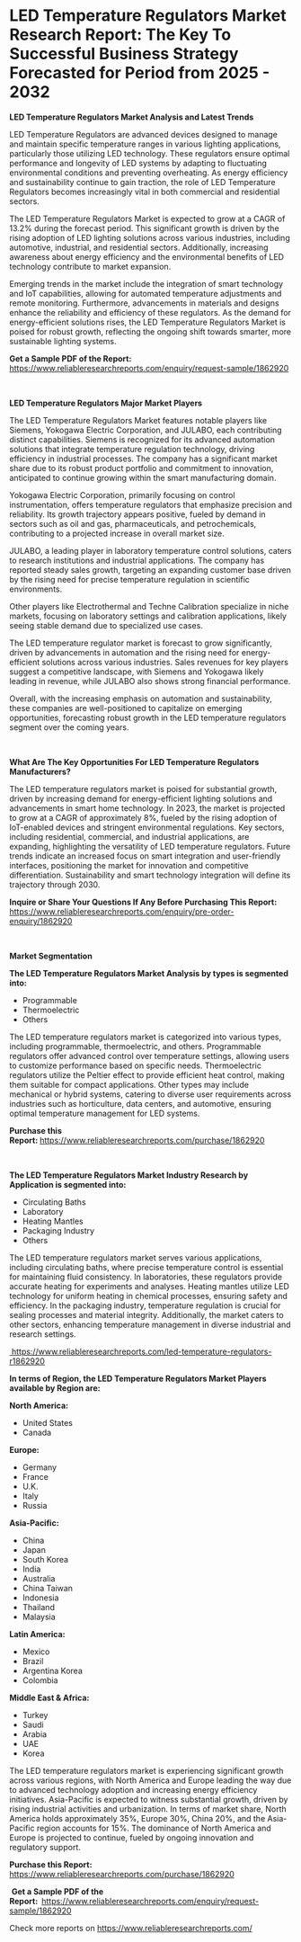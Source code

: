 <p><h1>LED Temperature Regulators Market Research Report: The Key To Successful Business Strategy Forecasted for Period from 2025 - 2032</h1></p><p><strong>LED Temperature Regulators Market Analysis and Latest Trends</strong></p>
<p><p>LED Temperature Regulators are advanced devices designed to manage and maintain specific temperature ranges in various lighting applications, particularly those utilizing LED technology. These regulators ensure optimal performance and longevity of LED systems by adapting to fluctuating environmental conditions and preventing overheating. As energy efficiency and sustainability continue to gain traction, the role of LED Temperature Regulators becomes increasingly vital in both commercial and residential sectors.</p><p>The LED Temperature Regulators Market is expected to grow at a CAGR of 13.2% during the forecast period. This significant growth is driven by the rising adoption of LED lighting solutions across various industries, including automotive, industrial, and residential sectors. Additionally, increasing awareness about energy efficiency and the environmental benefits of LED technology contribute to market expansion. </p><p>Emerging trends in the market include the integration of smart technology and IoT capabilities, allowing for automated temperature adjustments and remote monitoring. Furthermore, advancements in materials and designs enhance the reliability and efficiency of these regulators. As the demand for energy-efficient solutions rises, the LED Temperature Regulators Market is poised for robust growth, reflecting the ongoing shift towards smarter, more sustainable lighting systems.</p></p>
<p><strong>Get a Sample PDF of the Report:&nbsp;</strong> <a href="https://www.reliableresearchreports.com/enquiry/request-sample/1862920?utm_campaign=2745&utm_medium=2&utm_source=Github&utm_content=ia&utm_term=12042025&utm_id=led-temperature-regulators">https://www.reliableresearchreports.com/enquiry/request-sample/1862920</a></p>
<p>&nbsp;</p>
<p><strong>LED Temperature Regulators Major Market Players</strong></p>
<p><p>The LED Temperature Regulators Market features notable players like Siemens, Yokogawa Electric Corporation, and JULABO, each contributing distinct capabilities. Siemens is recognized for its advanced automation solutions that integrate temperature regulation technology, driving efficiency in industrial processes. The company has a significant market share due to its robust product portfolio and commitment to innovation, anticipated to continue growing within the smart manufacturing domain.</p><p>Yokogawa Electric Corporation, primarily focusing on control instrumentation, offers temperature regulators that emphasize precision and reliability. Its growth trajectory appears positive, fueled by demand in sectors such as oil and gas, pharmaceuticals, and petrochemicals, contributing to a projected increase in overall market size.</p><p>JULABO, a leading player in laboratory temperature control solutions, caters to research institutions and industrial applications. The company has reported steady sales growth, targeting an expanding customer base driven by the rising need for precise temperature regulation in scientific environments.</p><p>Other players like Electrothermal and Techne Calibration specialize in niche markets, focusing on laboratory settings and calibration applications, likely seeing stable demand due to specialized use cases.</p><p>The LED temperature regulator market is forecast to grow significantly, driven by advancements in automation and the rising need for energy-efficient solutions across various industries. Sales revenues for key players suggest a competitive landscape, with Siemens and Yokogawa likely leading in revenue, while JULABO also shows strong financial performance.</p><p>Overall, with the increasing emphasis on automation and sustainability, these companies are well-positioned to capitalize on emerging opportunities, forecasting robust growth in the LED temperature regulators segment over the coming years.</p></p>
<p>&nbsp;</p>
<p><strong>What Are The Key Opportunities For LED Temperature Regulators Manufacturers?</strong></p>
<p><p>The LED temperature regulators market is poised for substantial growth, driven by increasing demand for energy-efficient lighting solutions and advancements in smart home technology. In 2023, the market is projected to grow at a CAGR of approximately 8%, fueled by the rising adoption of IoT-enabled devices and stringent environmental regulations. Key sectors, including residential, commercial, and industrial applications, are expanding, highlighting the versatility of LED temperature regulators. Future trends indicate an increased focus on smart integration and user-friendly interfaces, positioning the market for innovation and competitive differentiation. Sustainability and smart technology integration will define its trajectory through 2030.</p></p>
<p><strong>Inquire or Share Your Questions If Any Before Purchasing This Report:</strong> <a href="https://www.reliableresearchreports.com/enquiry/pre-order-enquiry/1862920?utm_campaign=2745&utm_medium=2&utm_source=Github&utm_content=ia&utm_term=12042025&utm_id=led-temperature-regulators">https://www.reliableresearchreports.com/enquiry/pre-order-enquiry/1862920</a></p>
<p>&nbsp;</p>
<p><strong>Market Segmentation</strong></p>
<p><strong>The LED Temperature Regulators Market Analysis by types is segmented into:</strong></p>
<p><ul><li>Programmable</li><li>Thermoelectric</li><li>Others</li></ul></p>
<p><p>The LED temperature regulators market is categorized into various types, including programmable, thermoelectric, and others. Programmable regulators offer advanced control over temperature settings, allowing users to customize performance based on specific needs. Thermoelectric regulators utilize the Peltier effect to provide efficient heat control, making them suitable for compact applications. Other types may include mechanical or hybrid systems, catering to diverse user requirements across industries such as horticulture, data centers, and automotive, ensuring optimal temperature management for LED systems.</p></p>
<p><strong>Purchase this Report:&nbsp;</strong><a href="https://www.reliableresearchreports.com/purchase/1862920?utm_campaign=2745&utm_medium=2&utm_source=Github&utm_content=ia&utm_term=12042025&utm_id=led-temperature-regulators">https://www.reliableresearchreports.com/purchase/1862920</a></p>
<p>&nbsp;</p>
<p><strong>The LED Temperature Regulators Market Industry Research by Application is segmented into:</strong></p>
<p><ul><li>Circulating Baths</li><li>Laboratory</li><li>Heating Mantles</li><li>Packaging Industry</li><li>Others</li></ul></p>
<p><p>The LED temperature regulators market serves various applications, including circulating baths, where precise temperature control is essential for maintaining fluid consistency. In laboratories, these regulators provide accurate heating for experiments and analyses. Heating mantles utilize LED technology for uniform heating in chemical processes, ensuring safety and efficiency. In the packaging industry, temperature regulation is crucial for sealing processes and material integrity. Additionally, the market caters to other sectors, enhancing temperature management in diverse industrial and research settings.</p></p>
<p><a href="https://www.reliableresearchreports.com/led-temperature-regulators-r1862920?utm_campaign=2745&utm_medium=2&utm_source=Github&utm_content=ia&utm_term=12042025&utm_id=led-temperature-regulators">&nbsp;https://www.reliableresearchreports.com/led-temperature-regulators-r1862920</a></p>
<p><strong>In terms of Region, the LED Temperature Regulators Market Players available by Region are:</strong></p>
<p>
    <p> <strong> North America: </strong>
        <ul>
            <li>United States</li>
            <li>Canada</li>
        </ul>
        </p> 
    <p> <strong> Europe: </strong>
        <ul>
            <li>Germany</li>
            <li>France</li>
            <li>U.K.</li>
            <li>Italy</li>
            <li>Russia</li>
        </ul>
        </p> 
    <p> <strong> Asia-Pacific: </strong>
        <ul>
            <li>China</li>
            <li>Japan</li>
            <li>South Korea</li>
            <li>India</li>
            <li>Australia</li>
            <li>China Taiwan</li>
            <li>Indonesia</li>
            <li>Thailand</li>
            <li>Malaysia</li>
        </ul>
        </p> 
    <p> <strong> Latin America: </strong>
        <ul>
            <li>Mexico</li>
            <li>Brazil</li>
            <li>Argentina Korea</li>
            <li>Colombia</li>
        </ul>
        </p> 
    <p> <strong> Middle East & Africa: </strong>
        <ul>
            <li>Turkey</li>
            <li>Saudi</li>
            <li>Arabia</li>
            <li>UAE</li>
            <li>Korea</li>
        </ul>
    </p>
    </p>
<p><p>The LED temperature regulators market is experiencing significant growth across various regions, with North America and Europe leading the way due to advanced technology adoption and increasing energy efficiency initiatives. Asia-Pacific is expected to witness substantial growth, driven by rising industrial activities and urbanization. In terms of market share, North America holds approximately 35%, Europe 30%, China 20%, and the Asia-Pacific region accounts for 15%. The dominance of North America and Europe is projected to continue, fueled by ongoing innovation and regulatory support.</p></p>
<p><strong>Purchase this Report: </strong><a href="https://www.reliableresearchreports.com/purchase/1862920?utm_campaign=2745&utm_medium=2&utm_source=Github&utm_content=ia&utm_term=12042025&utm_id=led-temperature-regulators">https://www.reliableresearchreports.com/purchase/1862920</a></p>
<p>&nbsp;<strong>Get a Sample PDF of the Report:&nbsp;&nbsp;</strong><a href="https://www.reliableresearchreports.com/enquiry/request-sample/1862920?utm_campaign=2745&utm_medium=2&utm_source=Github&utm_content=ia&utm_term=12042025&utm_id=led-temperature-regulators">https://www.reliableresearchreports.com/enquiry/request-sample/1862920</a></p>
<p><strong></strong></p>
<p>Check more reports on <a href="https://www.reliableresearchreports.com/?utm_campaign=2745&utm_medium=2&utm_source=Github&utm_content=ia&utm_term=12042025&utm_id=led-temperature-regulators">https://www.reliableresearchreports.com/</a></p>